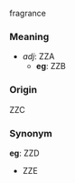 fragrance
### Meaning
+ _adj_: ZZA
    + __eg__: ZZB

### Origin

ZZC

### Synonym

__eg__: ZZD

+ ZZE


